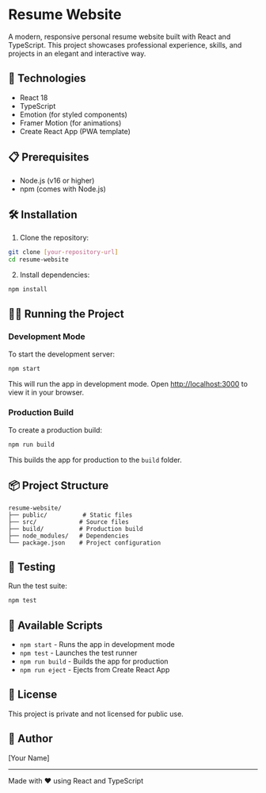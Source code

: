 # Resume Website

A modern, responsive personal resume website built with React and TypeScript. This project showcases professional experience, skills, and projects in an elegant and interactive way.

## 🚀 Technologies

- React 18
- TypeScript
- Emotion (for styled components)
- Framer Motion (for animations)
- Create React App (PWA template)

## 📋 Prerequisites

- Node.js (v16 or higher)
- npm (comes with Node.js)

## 🛠️ Installation

1. Clone the repository:
```bash
git clone [your-repository-url]
cd resume-website
```

2. Install dependencies:
```bash
npm install
```

## 🏃‍♂️ Running the Project

### Development Mode
To start the development server:
```bash
npm start
```
This will run the app in development mode. Open [http://localhost:3000](http://localhost:3000) to view it in your browser.

### Production Build
To create a production build:
```bash
npm run build
```
This builds the app for production to the `build` folder.

## 📦 Project Structure

```
resume-website/
├── public/          # Static files
├── src/            # Source files
├── build/          # Production build
├── node_modules/   # Dependencies
└── package.json    # Project configuration
```

## 🧪 Testing

Run the test suite:
```bash
npm test
```

## 🔧 Available Scripts

- `npm start` - Runs the app in development mode
- `npm test` - Launches the test runner
- `npm run build` - Builds the app for production
- `npm run eject` - Ejects from Create React App

## 📝 License

This project is private and not licensed for public use.

## 👤 Author

[Your Name]

---

Made with ❤️ using React and TypeScript 